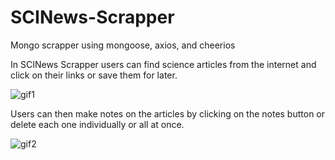 # SCINews-Scrapper
Mongo scrapper using mongoose, axios, and cheerios

In SCINews Scrapper users can find science articles from the internet and click on their links or save them for later.

![gif1](app/public/assets/images/gif1.gif?raw=true "gif1")

Users can then make notes on the articles by clicking on the notes button or delete each one individually or all at once.

![gif2](app/public/assets/images/gif2.gif?raw=true "gif2")